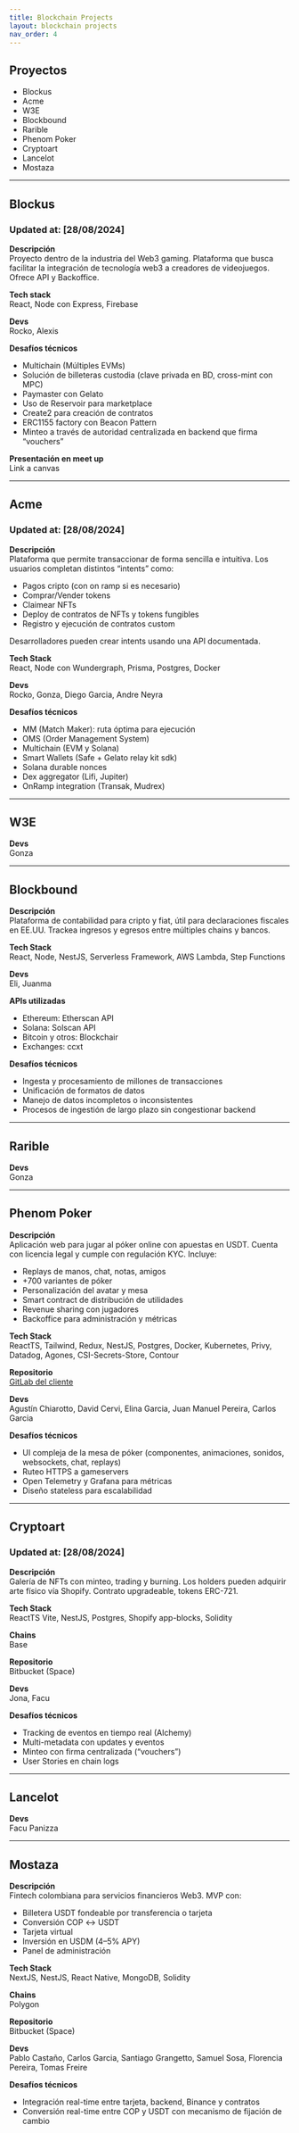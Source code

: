 ```yaml
---
title: Blockchain Projects
layout: blockchain projects
nav_order: 4
---
```


## Proyectos

- Blockus
- Acme
- W3E
- Blockbound
- Rarible
- Phenom Poker
- Cryptoart
- Lancelot
- Mostaza

---

## Blockus

### Updated at: [28/08/2024]

**Descripción**  
Proyecto dentro de la industria del Web3 gaming. Plataforma que busca facilitar la integración de tecnología web3 a creadores de videojuegos. Ofrece API y Backoffice.

**Tech stack**  
React, Node con Express, Firebase

**Devs**  
Rocko, Alexis

**Desafíos técnicos**

- Multichain (Múltiples EVMs)
- Solución de billeteras custodia (clave privada en BD, cross-mint con MPC)
- Paymaster con Gelato
- Uso de Reservoir para marketplace
- Create2 para creación de contratos
- ERC1155 factory con Beacon Pattern
- Minteo a través de autoridad centralizada en backend que firma “vouchers”

**Presentación en meet up**  
Link a canvas

---

## Acme

### Updated at: [28/08/2024]

**Descripción**  
Plataforma que permite transaccionar de forma sencilla e intuitiva. Los usuarios completan distintos “intents” como:

- Pagos cripto (con on ramp si es necesario)
- Comprar/Vender tokens
- Claimear NFTs
- Deploy de contratos de NFTs y tokens fungibles
- Registro y ejecución de contratos custom

Desarrolladores pueden crear intents usando una API documentada.

**Tech Stack**  
React, Node con Wundergraph, Prisma, Postgres, Docker

**Devs**  
Rocko, Gonza, Diego Garcia, Andre Neyra

**Desafíos técnicos**

- MM (Match Maker): ruta óptima para ejecución
- OMS (Order Management System)
- Multichain (EVM y Solana)
- Smart Wallets (Safe + Gelato relay kit sdk)
- Solana durable nonces
- Dex aggregator (Lifi, Jupiter)
- OnRamp integration (Transak, Mudrex)

---

## W3E

**Devs**  
Gonza

---

## Blockbound

**Descripción**  
Plataforma de contabilidad para cripto y fiat, útil para declaraciones fiscales en EE.UU. Trackea ingresos y egresos entre múltiples chains y bancos.

**Tech Stack**  
React, Node, NestJS, Serverless Framework, AWS Lambda, Step Functions

**Devs**  
Eli, Juanma

**APIs utilizadas**

- Ethereum: Etherscan API
- Solana: Solscan API
- Bitcoin y otros: Blockchair
- Exchanges: ccxt

**Desafíos técnicos**

- Ingesta y procesamiento de millones de transacciones
- Unificación de formatos de datos
- Manejo de datos incompletos o inconsistentes
- Procesos de ingestión de largo plazo sin congestionar backend

---

## Rarible

**Devs**  
Gonza

---

## Phenom Poker

**Descripción**  
Aplicación web para jugar al póker online con apuestas en USDT. Cuenta con licencia legal y cumple con regulación KYC. Incluye:

- Replays de manos, chat, notas, amigos
- +700 variantes de póker
- Personalización del avatar y mesa
- Smart contract de distribución de utilidades
- Revenue sharing con jugadores
- Backoffice para administración y métricas

**Tech Stack**  
ReactTS, Tailwind, Redux, NestJS, Postgres, Docker, Kubernetes, Privy, Datadog, Agones, CSI-Secrets-Store, Contour

**Repositorio**  
[GitLab del cliente](https://gitlab.com/)

**Devs**  
Agustín Chiarotto, David Cervi, Elina Garcia, Juan Manuel Pereira, Carlos Garcia

**Desafíos técnicos**

- UI compleja de la mesa de póker (componentes, animaciones, sonidos, websockets, chat, replays)
- Ruteo HTTPS a gameservers
- Open Telemetry y Grafana para métricas
- Diseño stateless para escalabilidad

---

## Cryptoart

### Updated at: [28/08/2024]

**Descripción**  
Galería de NFTs con minteo, trading y burning. Los holders pueden adquirir arte físico vía Shopify. Contrato upgradeable, tokens ERC-721.

**Tech Stack**  
ReactTS Vite, NestJS, Postgres, Shopify app-blocks, Solidity

**Chains**  
Base

**Repositorio**  
Bitbucket (Space)

**Devs**  
Jona, Facu

**Desafíos técnicos**

- Tracking de eventos en tiempo real (Alchemy)
- Multi-metadata con updates y eventos
- Minteo con firma centralizada (“vouchers”)
- User Stories en chain logs

---

## Lancelot

**Devs**  
Facu Panizza

---

## Mostaza

**Descripción**  
Fintech colombiana para servicios financieros Web3. MVP con:

- Billetera USDT fondeable por transferencia o tarjeta
- Conversión COP ↔ USDT
- Tarjeta virtual
- Inversión en USDM (4–5% APY)
- Panel de administración

**Tech Stack**  
NextJS, NestJS, React Native, MongoDB, Solidity

**Chains**  
Polygon

**Repositorio**  
Bitbucket (Space)

**Devs**  
Pablo Castaño, Carlos Garcia, Santiago Grangetto, Samuel Sosa, Florencia Pereira, Tomas Freire

**Desafíos técnicos**

- Integración real-time entre tarjeta, backend, Binance y contratos
- Conversión real-time entre COP y USDT con mecanismo de fijación de cambio
